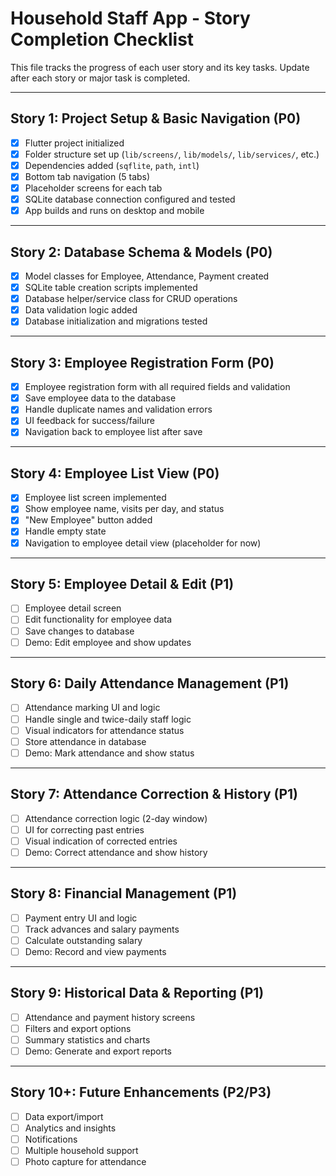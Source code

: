 # Household Staff App - Story Completion Checklist

This file tracks the progress of each user story and its key tasks. Update after each story or major task is completed.

---

## Story 1: Project Setup & Basic Navigation (P0)
- [x] Flutter project initialized
- [x] Folder structure set up (`lib/screens/`, `lib/models/`, `lib/services/`, etc.)
- [x] Dependencies added (`sqflite`, `path`, `intl`)
- [x] Bottom tab navigation (5 tabs)
- [x] Placeholder screens for each tab
- [x] SQLite database connection configured and tested
- [x] App builds and runs on desktop and mobile

---

## Story 2: Database Schema & Models (P0)
- [x] Model classes for Employee, Attendance, Payment created
- [x] SQLite table creation scripts implemented
- [x] Database helper/service class for CRUD operations
- [x] Data validation logic added
- [x] Database initialization and migrations tested

---

## Story 3: Employee Registration Form (P0)
- [x] Employee registration form with all required fields and validation
- [x] Save employee data to the database
- [x] Handle duplicate names and validation errors
- [x] UI feedback for success/failure
- [x] Navigation back to employee list after save

---

## Story 4: Employee List View (P0)
- [x] Employee list screen implemented
- [x] Show employee name, visits per day, and status
- [x] "New Employee" button added
- [x] Handle empty state
- [x] Navigation to employee detail view (placeholder for now)

---

## Story 5: Employee Detail & Edit (P1)
- [ ] Employee detail screen
- [ ] Edit functionality for employee data
- [ ] Save changes to database
- [ ] Demo: Edit employee and show updates

---

## Story 6: Daily Attendance Management (P1)
- [ ] Attendance marking UI and logic
- [ ] Handle single and twice-daily staff logic
- [ ] Visual indicators for attendance status
- [ ] Store attendance in database
- [ ] Demo: Mark attendance and show status

---

## Story 7: Attendance Correction & History (P1)
- [ ] Attendance correction logic (2-day window)
- [ ] UI for correcting past entries
- [ ] Visual indication of corrected entries
- [ ] Demo: Correct attendance and show history

---

## Story 8: Financial Management (P1)
- [ ] Payment entry UI and logic
- [ ] Track advances and salary payments
- [ ] Calculate outstanding salary
- [ ] Demo: Record and view payments

---

## Story 9: Historical Data & Reporting (P1)
- [ ] Attendance and payment history screens
- [ ] Filters and export options
- [ ] Summary statistics and charts
- [ ] Demo: Generate and export reports

---

## Story 10+: Future Enhancements (P2/P3)
- [ ] Data export/import
- [ ] Analytics and insights
- [ ] Notifications
- [ ] Multiple household support
- [ ] Photo capture for attendance 